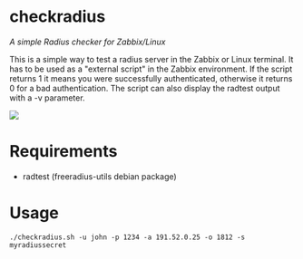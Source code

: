 # checkradius

*A simple Radius checker for Zabbix/Linux*

This is a simple way to test a radius server in the Zabbix or Linux terminal. It has to be used as a "external script" in the Zabbix environment. If the script returns 1 it means you were successfully authenticated, otherwise it returns 0 for a bad authentication. The script can also display the radtest output with a -v parameter.

<img src="https://freeradius.org/img/wordmark.svg?width=64"/>

# Requirements

* radtest (freeradius-utils debian package)

# Usage

```
./checkradius.sh -u john -p 1234 -a 191.52.0.25 -o 1812 -s myradiussecret

```


